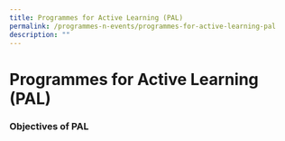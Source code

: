 ```yaml
---
title: Programmes for Active Learning (PAL)
permalink: /programmes-n-events/programmes-for-active-learning-pal
description: ""
---
```

# **Programmes for Active Learning (PAL)**

### Objectives of PAL